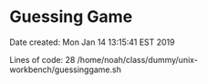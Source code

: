 # Guessing Game

Date created:  Mon Jan 14 13:15:41 EST 2019

Lines of code:  28 /home/noah/class/dummy/unix-workbench/guessinggame.sh
